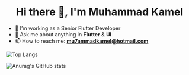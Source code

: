 <h1 align="center">Hi there 👋, I'm Muhammad Kamel</h1>

- 🔭 I’m working as a Senior Flutter Developer
- 💬 Ask me about anything in **Flutter** & **UI**
- 📫 How to reach me: **mu7ammadkamel@hotmail.com**

![Top Langs](https://github-readme-stats.vercel.app/api/top-langs/?username=muhammadkamel&layout=compact&langs_count=8&hide=javascript,html,css)

![Anurag's GitHub stats](https://github-readme-stats.vercel.app/api?username=muhammadkamel&show_icons=true&theme=radical&hide=issues,stars&custom_title=Flutter%20%26%20Dart%20Stats&langs_count=8&hide=javascript,html,css)
